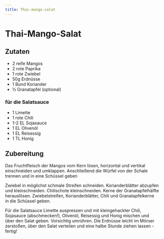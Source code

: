 ```yaml
---
title: Thai-mango-salat
---
```

# Thai-Mango-Salat

## Zutaten
* 2 reife Mangos
* 2 rote Paprika
* 1 rote Zwiebel
* 50g Erdnüsse
* 1 Bund Koriander
* ½ Granatapfel (optional)

### für die Salatsauce
* 1 Limette
* 1 rote Chili
* 1-2 EL Sojasauce
* 1 EL Olivenöl
* 1 EL Reisessig
* 1 TL Honig

## Zubereitung
Das Fruchtfleisch der Mangos vom Kern lösen, horizontal und vertikal
einschneiden und umklappen. Anschließend die Würfel von der Schale trennen und
in eine Schüssel geben

Zwiebel in möglichst schmale Streifen schneiden. Korianderblätter abzupfen und
kleinschneiden. Chilischote kleinschneiden. Kerne der Granatapfelhälfte
herauslösen. Zwiebelstreifen, Korianderblätter, Chili und Granatapfelkerne in
die Schüssel geben.

Für die Salatsauce Limette auspressen und mit kleingehackter Chili, Sojasauce
(abschmecken!), Olivenöl, Reisessig und Honig mischen und über den Salat geben.
Vorsichtig umrühren. Die Erdnüsse leicht im Mörser zerstoßen, über den Salat
verteilen und eine halbe Stunde ziehen lassen - fertig!
